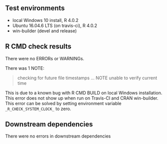 ## Test environments
* local Windows 10 install, R 4.0.2 
* Ubuntu 16.04.6 LTS (on travis-ci), R 4.0.2  
* win-builder (devel and release)

## R CMD check results
There were no ERRORs or WARNINGs.  

There was 1 NOTE:
> checking for future file timestamps ... NOTE
  unable to verify current time 
  
  This is due to a known bug with R CMD BUILD on local Windows installation.  
  This error does not show up when run on Travis-CI and CRAN win-builder.  
  This error can be solved by setting environment variable `_R_CHECK_SYSTEM_CLOCK_` to zero.  

## Downstream dependencies
There were no errors in downstream dependencies 